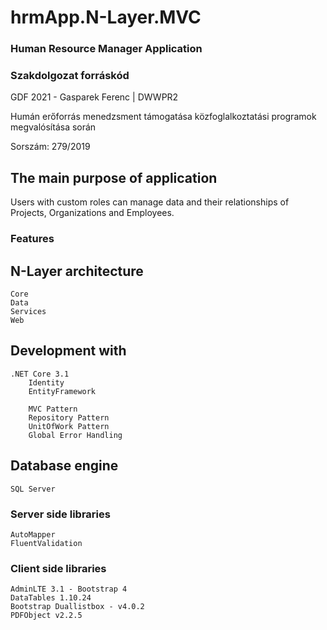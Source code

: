 # hrmApp.N-Layer.MVC

### Human Resource Manager Application

### Szakdolgozat forráskód
GDF 2021 - Gasparek Ferenc | DWWPR2

Humán erőforrás menedzsment támogatása közfoglalkoztatási programok megvalósítása során

Sorszám: 279/2019

## The main purpose of application
Users with custom roles can manage data and their relationships of Projects, Organizations and Employees.


### Features

## N-Layer architecture
	Core
	Data
	Services
	Web

## Development with
	.NET Core 3.1
		Identity
		EntityFramework

		MVC Pattern
		Repository Pattern
		UnitOfWork Pattern
		Global Error Handling

## Database engine
	SQL Server

### Server side libraries
	AutoMapper
	FluentValidation


### Client side libraries
	AdminLTE 3.1 - Bootstrap 4
	DataTables 1.10.24
	Bootstrap Duallistbox - v4.0.2
	PDFObject v2.2.5
